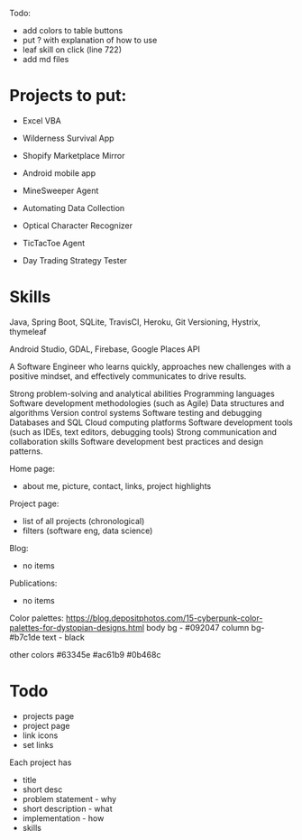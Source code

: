 Todo:

- add colors to table buttons
- put ? with explanation of how to use
- leaf skill on click (line 722)
- add md files

# Projects to put:

- Excel VBA
- Wilderness Survival App
- Shopify Marketplace Mirror
- Android mobile app
- MineSweeper Agent
- Automating Data Collection

- Optical Character Recognizer
- TicTacToe Agent
- Day Trading Strategy Tester

# Skills

Java, Spring Boot, SQLite, TravisCI, Heroku, Git Versioning, Hystrix, thymeleaf

Android Studio, GDAL, Firebase, Google Places API

A Software Engineer who learns quickly, approaches new challenges with a positive mindset, and effectively communicates to drive results.

Strong problem-solving and analytical abilities
Programming languages
Software development methodologies (such as Agile)
Data structures and algorithms
Version control systems
Software testing and debugging
Databases and SQL
Cloud computing platforms
Software development tools (such as IDEs, text editors, debugging tools)
Strong communication and collaboration skills
Software development best practices and design patterns.

Home page:

- about me, picture, contact, links, project highlights

Project page:

- list of all projects (chronological)
- filters (software eng, data science)

Blog:

- no items

Publications:

- no items

Color palettes:
https://blog.depositphotos.com/15-cyberpunk-color-palettes-for-dystopian-designs.html
body bg - #092047
column bg- #b7c1de
text - black

other colors
#63345e
#ac61b9
#0b468c

# Todo

- projects page
- project page
- link icons
- set links

Each project has

- title
- short desc
- problem statement - why
- short description - what
- implementation - how
- skills
